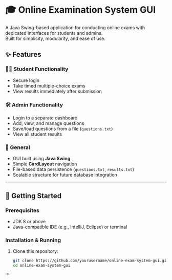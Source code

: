 # 🎓 Online Examination System GUI

A Java Swing-based application for conducting online exams with dedicated interfaces for students and admins.  
Built for simplicity, modularity, and ease of use.

## ✨ Features

### 👨‍🎓 Student Functionality
- Secure login
- Take timed multiple-choice exams
- View results immediately after submission

### 🛠️ Admin Functionality
- Login to a separate dashboard
- Add, view, and manage questions
- Save/load questions from a file (`questions.txt`)
- View all student results

### 🧰 General
- GUI built using **Java Swing**
- Simple **CardLayout** navigation
- File-based data persistence (`questions.txt`, `results.txt`)
- Scalable structure for future database integration

---

## 🚀 Getting Started

### Prerequisites
- JDK 8 or above
- Java-compatible IDE (e.g., IntelliJ, Eclipse) or terminal

### Installation & Running

1. Clone this repository:
   ```bash
   git clone https://github.com/yourusername/online-exam-system-gui.git
   cd online-exam-system-gui
'''
